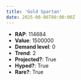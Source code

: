```yaml
---
title: 'Gold Spartan'
date: 2025-08-06T00:00:00Z
---
```

- **RAP**: 114684
- **Value**: 1500000
- **Demand level**: 0
- **Trend**: 2
- **Projected?**: True
- **Hyped?**: True
- **Rare?**: True
